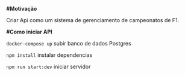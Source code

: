 **#Motivação**

Criar Api como um sistema de gerenciamento de campeonatos de F1.

**#Como iniciar API**

`docker-compose up` subir banco de dados Postgres

`npm install` instalar dependencias

`npm run start:dev` iniciar servidor 
